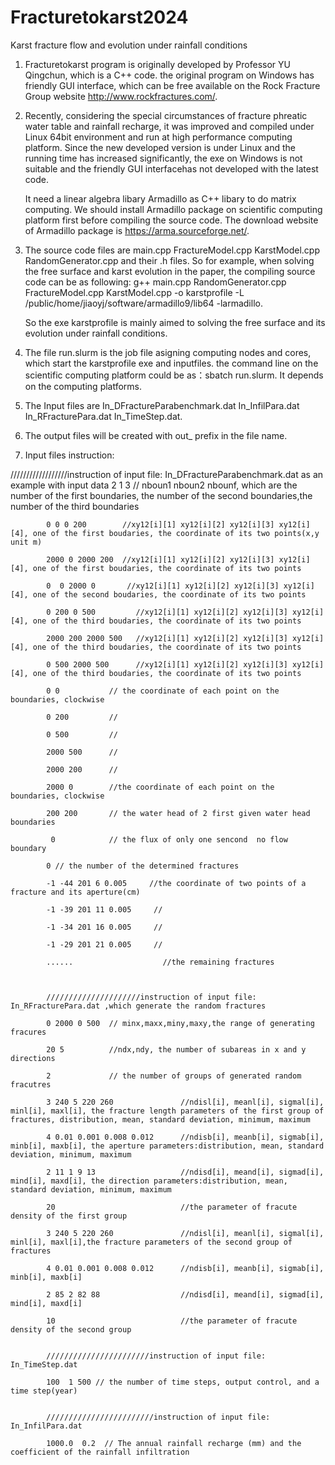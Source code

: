 # Fracturetokarst2024

   Karst fracture flow and evolution under rainfall conditions

1. Fracturetokarst program is originally developed by Professor YU Qingchun, which is a C++ code. the original program on Windows has friendly GUI interface, which can be free available on the Rock Fracture Group website http://www.rockfractures.com/. 
2. Recently, considering the special circumstances of fracture phreatic water table and rainfall recharge, it was improved and compiled under Linux 64bit environment and run at high performance computing platform. Since the new developed version is under Linux and the running time has increased significantly, the exe on Windows is not suitable and the friendly GUI interfacehas not developed with the latest code.

   It need a linear algebra libary Armadillo as C++ libary to do matrix computing. We should install Armadillo package on scientific computing platform first before compiling the source code. The download website of Armadillo package is https://arma.sourceforge.net/.

3. The source code files are main.cpp FractureModel.cpp  KarstModel.cpp  RandomGenerator.cpp and their .h files. So for example, when solving the free surface and karst evolution in the paper, the compiling source code can be as following: g++ main.cpp RandomGenerator.cpp FractureModel.cpp KarstModel.cpp -o karstprofile -L /public/home/jiaoyj/software/armadillo9/lib64 -larmadillo.

   So the exe karstprofile  is mainly aimed to solving the free surface and its evolution under rainfall conditions.

4. The file run.slurm is the job file asigning computing nodes and cores, which start the karstprofile exe and inputfiles. the command line on the scientific computing platform could be as：sbatch run.slurm. It depends on the computing platforms.

5. The Input files are In_DFractureParabenchmark.dat  In_InfilPara.dat  In_RFracturePara.dat  In_TimeStep.dat.

6. The output files will be created with out_ prefix in the file name.

7. Input files instruction:
   
//////////////////instruction of input file: In_DFractureParabenchmark.dat as an example with input data
            2 1 3 // nboun1 nboun2 nbounf, which are the number of the first boundaries, the number of the second boundaries,the number of the third boundaries
            
            0 0 0 200        //xy12[i][1] xy12[i][2] xy12[i][3] xy12[i][4], one of the first boudaries, the coordinate of its two points(x,y unit m)
            
            2000 0 2000 200  //xy12[i][1] xy12[i][2] xy12[i][3] xy12[i][4], one of the first boudaries, the coordinate of its two points
            
            0  0 2000 0       //xy12[i][1] xy12[i][2] xy12[i][3] xy12[i][4], one of the second boudaries, the coordinate of its two points
            
            0 200 0 500         //xy12[i][1] xy12[i][2] xy12[i][3] xy12[i][4], one of the third boudaries, the coordinate of its two points
            
            2000 200 2000 500   //xy12[i][1] xy12[i][2] xy12[i][3] xy12[i][4], one of the third boudaries, the coordinate of its two points
            
            0 500 2000 500      //xy12[i][1] xy12[i][2] xy12[i][3] xy12[i][4], one of the third boudaries, the coordinate of its two points
            
            0 0           // the coordinate of each point on the boundaries, clockwise
            
            0 200         //
            
            0 500         //
            
            2000 500      //
            
            2000 200      //
            
            2000 0        //the coordinate of each point on the boundaries, clockwise
            
            200 200       // the water head of 2 first given water head boundaries
            
             0            // the flux of only one sencond  no flow boundary
            
            0 // the number of the determined fractures
            
            -1 -44 201 6 0.005     //the coordinate of two points of a fracture and its aperture(cm)
            
            -1 -39 201 11 0.005     //
            
            -1 -34 201 16 0.005     //
            
            -1 -29 201 21 0.005     //
            
            ......                    //the remaining fractures
            
            
            
            /////////////////////instruction of input file: In_RFracturePara.dat ,which generate the random fractures
            
            0 2000 0 500  // minx,maxx,miny,maxy,the range of generating fracures
            
            20 5          //ndx,ndy, the number of subareas in x and y directions
            
            2             // the number of groups of generated random fracutres
            
            3 240 5 220 260               //ndisl[i], meanl[i], sigmal[i], minl[i], maxl[i], the fracture length parameters of the first group of fractures, distribution, mean, standard deviation, minimum, maximum
            
            4 0.01 0.001 0.008 0.012      //ndisb[i], meanb[i], sigmab[i], minb[i], maxb[i], the aperture parameters:distribution, mean, standard deviation, minimum, maximum
            
            2 11 1 9 13                   //ndisd[i], meand[i], sigmad[i], mind[i], maxd[i], the direction parameters:distribution, mean, standard deviation, minimum, maximum
            
            20                            //the parameter of fracute density of the first group
            
            3 240 5 220 260               //ndisl[i], meanl[i], sigmal[i], minl[i], maxl[i],the fracture parameters of the second group of fractures
            
            4 0.01 0.001 0.008 0.012      //ndisb[i], meanb[i], sigmab[i], minb[i], maxb[i]
            
            2 85 2 82 88                  //ndisd[i], meand[i], sigmad[i], mind[i], maxd[i]
            
            10                            //the parameter of fracute density of the second group
            
            
            ///////////////////////instruction of input file: In_TimeStep.dat
            
            100  1 500 // the number of time steps, output control, and a time step(year)
            
            
            ////////////////////////instruction of input file: In_InfilPara.dat
            
            1000.0  0.2  // The annual rainfall recharge (mm) and the coefficient of the rainfall infiltration
            
            
            







